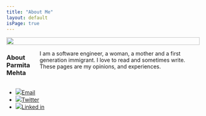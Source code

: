 ```yaml
---
title: "About Me"
layout: default
isPage: true
---
```

<div class="container" id="about">
  <div class="seven columns">
    <img src="../images/me.jpg" style="width: 100%;" />
  </div>
  <div class="eight columns offset-by-one">
    <h3>About Parmita Mehta</h3>
    <p>I am a software engineer, a woman, a mother and a first generation immigrant. I love to read and sometimes write. These pages are my opinions, and experiences.
    </p>
  </div>
  <div class="row">
    <div class="eight columns offset-by-one">
      <div class="container seven columns contact">
      <ul class="three columns alpha">
        <li><a href="mailto:parmita.mehta@gmail.com"><img src="..\images\mail.png"  class="icon"/>Email</a></li>
        <li><a href="http://twitter.com/parmita_m"><img src="..\images\twitter.png"  class="icon"/>Twitter</a></li>
        <li><a href="http://www.linkedin.com/pub/parmita-mehta/1/97a/307"><img src="..\images\linkedin-logo-square2.png"  class="icon"/>Linked in</a></li>
     </ul>
     </div>
    </div>
  </div>
</div>
            
